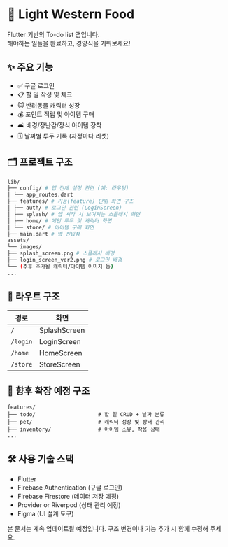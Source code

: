 # 🐾 Light Western Food

Flutter 기반의 To-do list 앱입니다.  
해야하는 일들을 완료하고, 경양식을 키워보세요!



## ✨ 주요 기능

- ✅ 구글 로그인
- 📋 할 일 작성 및 체크
- 🐱 반려동물 캐릭터 성장
- 💰 포인트 적립 및 아이템 구매
- 🛋 배경/장난감/장식 아이템 장착
- 🗓 날짜별 투두 기록 (자정마다 리셋)



## 🗂 프로젝트 구조

```bash
lib/
├── config/ # 앱 전체 설정 관련 (예: 라우팅)
│ └── app_routes.dart
├── features/ # 기능(feature) 단위 화면 구조
│ ├── auth/ # 로그인 관련 (LoginScreen)
│ ├── splash/ # 앱 시작 시 보여지는 스플래시 화면
│ ├── home/ # 메인 투두 및 캐릭터 화면
│ └── store/ # 아이템 구매 화면
├── main.dart # 앱 진입점
assets/
└── images/
├── splash_screen.png # 스플래시 배경
├── login_screen_ver2.png # 로그인 배경
└── (추후 추가될 캐릭터/아이템 이미지 등)
...
```



## 🧭 라우트 구조

| 경로      | 화면           |
|----------|---------------|
| `/`      | SplashScreen  |
| `/login` | LoginScreen   |
| `/home`  | HomeScreen    |
| `/store` | StoreScreen   |



## 🧩 향후 확장 예정 구조
```
features/
├── todo/                    # 할 일 CRUD + 날짜 분류
├── pet/                     # 캐릭터 성장 및 상태 관리
├── inventory/               # 아이템 소유, 착용 상태
...
```


## 🛠 사용 기술 스택

- Flutter
- Firebase Authentication (구글 로그인)
- Firebase Firestore (데이터 저장 예정)
- Provider or Riverpod (상태 관리 예정)
- Figma (UI 설계 도구)






본 문서는 계속 업데이트될 예정입니다.
구조 변경이나 기능 추가 시 함께 수정해 주세요.